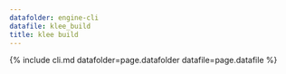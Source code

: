 ```yaml
---
datafolder: engine-cli
datafile: klee_build
title: klee build
---
```

{% include cli.md datafolder=page.datafolder datafile=page.datafile %}

